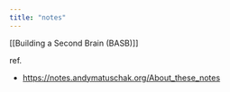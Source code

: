 ```yaml
---
title: "notes"
---
```


[[Building a Second Brain (BASB)]]


ref.

- https://notes.andymatuschak.org/About_these_notes